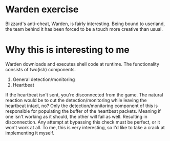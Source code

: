 # Warden exercise
Blizzard's anti-cheat, Warden, is fairly interesting. Being bound to userland, the team behind it has been forced to be a touch more creative than usual.

# Why this is interesting to me
Warden downloads and executes shell code at runtime. The functionality consists of two(ish) components.

1. General detection/monitoring
2. Heartbeat

If the heartbeat isn't sent, you're disconnected from the game. The natural reaction would be to cut the detection/monitoring while leaving the heartbeat intact, no?
Only the detection/monitoring component of this is responsible for populating the buffer of the heartbeat packets. Meaning if one isn't working as it should, the other will fail as well.
Resulting in disconnection. Any attempt at bypassing this check must be perfect, or it won't work at all. To me, this is very interesting, so I'd like to take a crack at implementing it myself.